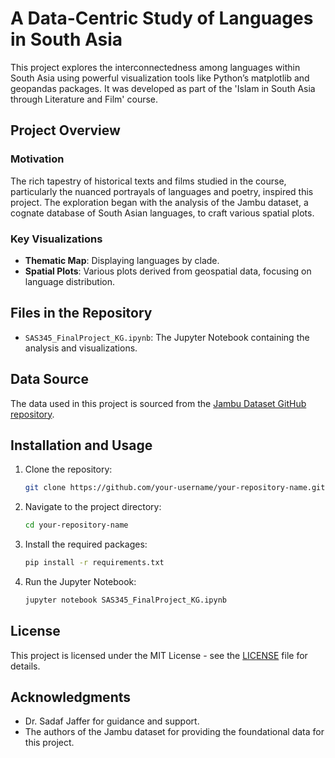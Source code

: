 # A Data-Centric Study of Languages in South Asia

This project explores the interconnectedness among languages within South Asia using powerful visualization tools like Python’s matplotlib and geopandas packages. It was developed as part of the 'Islam in South Asia through Literature and Film' course.

## Project Overview

### Motivation
The rich tapestry of historical texts and films studied in the course, particularly the nuanced portrayals of languages and poetry, inspired this project. The exploration began with the analysis of the Jambu dataset, a cognate database of South Asian languages, to craft various spatial plots.

### Key Visualizations
- **Thematic Map**: Displaying languages by clade.
- **Spatial Plots**: Various plots derived from geospatial data, focusing on language distribution.

## Files in the Repository
- `SAS345_FinalProject_KG.ipynb`: The Jupyter Notebook containing the analysis and visualizations.

## Data Source
The data used in this project is sourced from the [Jambu Dataset GitHub repository](https://github.com/moli-mandala/data).

## Installation and Usage
1. Clone the repository:
    ```sh
    git clone https://github.com/your-username/your-repository-name.git
    ```
2. Navigate to the project directory:
    ```sh
    cd your-repository-name
    ```
3. Install the required packages:
    ```sh
    pip install -r requirements.txt
    ```
4. Run the Jupyter Notebook:
    ```sh
    jupyter notebook SAS345_FinalProject_KG.ipynb
    ```

## License
This project is licensed under the MIT License - see the [LICENSE](LICENSE) file for details.

## Acknowledgments
- Dr. Sadaf Jaffer for guidance and support.
- The authors of the Jambu dataset for providing the foundational data for this project.
